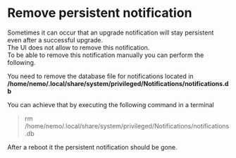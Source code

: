 # Remove persistent notification

Sometimes it can occur that an upgrade notification will stay persistent even after a successful upgrade.  
The UI does not allow to remove this notification.  
To be able to remove this notification manually you can perform the following.

You need to remove the database file for notifications located in **/home/nemo/.local/share/system/privileged/Notifications/notifications.db**   

You can achieve that by executing the following command in a terminal

> rm /home/nemo/.local/share/system/privileged/Notifications/notifications.db

After a reboot it the persistent notification should be gone. 